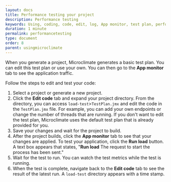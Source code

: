 ```yaml
---
layout: docs
title: Performance testing your project
description: Performance testing
keywords: Using, coding, code, edit, log, App monitor, test plan, performance, run load, metrics, load test directory
duration: 1 minute
permalink: performancetesting
type: document
order: 8
parent: usingmicroclimate
---
```


When you generate a project, Microclimate generates a basic test plan. You can edit this test plan or use your own. You can then go to the **App monitor** tab to see the application traffic.

Follow the steps to edit and test your code:
1. Select a project or generate a new project.
2. Click the **Edit code** tab and expand your project directory. From the directory, you can access `load-test`>`TestPlan.jmx` and edit the code in the `TestPlan.jmx` file. For example, you can add your own endpoints or change the number of threads that are running. If you don't want to edit the test plan, Microclimate uses the default test plan that is already provided for you.
3. Save your changes and wait for the project to build.
4. After the project builds, click the **App monitor** tab to see that your changes are applied. To test your application, click the **Run load** button. A text box appears that states, "**Run load** The request to start the process has been sent."
5. Wait for the test to run. You can watch the test metrics while the test is running.
6. When the test is complete, navigate back to the **Edit code** tab to see the result of the latest run. A `load-test` directory appears with a time stamp.
